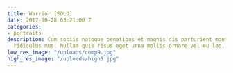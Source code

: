 ```yaml
---
title: Warrior [SOLD]
date: 2017-10-28 03:21:00 Z
categories:
- portraits
description: Cum sociis natoque penatibus et magnis dis parturient montes, nascetur
  ridiculus mus. Nullam quis risus eget urna mollis ornare vel eu leo.
low_res_image: "/uploads/comp9.jpg"
high_res_image: "/uploads/high9.jpg"
---
```


